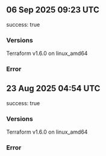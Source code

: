 ## 06 Sep 2025 09:23 UTC

success: true

### Versions

Terraform v1.6.0
on linux_amd64

### Error

## 23 Aug 2025 04:54 UTC

success: true

### Versions

Terraform v1.6.0
on linux_amd64

### Error

